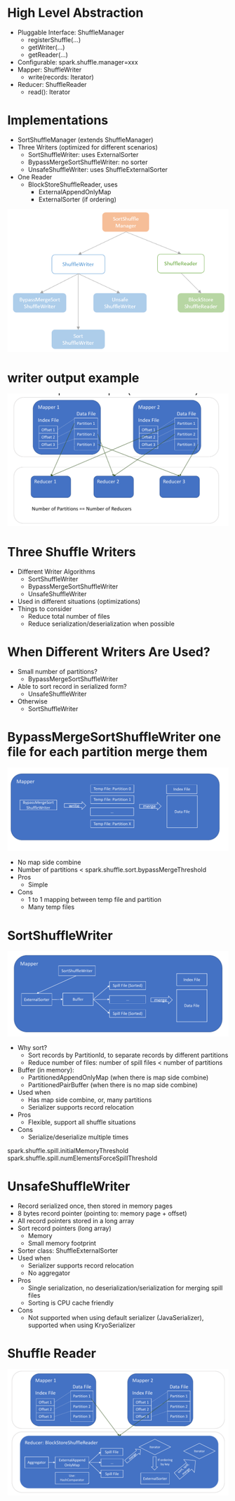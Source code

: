 # High Level Abstraction
* Pluggable Interface: ShuffleManager
  - registerShuffle(...)
  - getWriter(...)
  - getReader(...)
* Configurable: spark.shuffle.manager=xxx
* Mapper: ShuffleWriter
  - write(records: Iterator)
* Reducer: ShuffleReader
  - read(): Iterator

# Implementations
* SortShuffleManager (extends ShuffleManager)
* Three Writers (optimized for different scenarios)
  - SortShuffleWriter: uses ExternalSorter
  - BypassMergeSortShuffleWriter: no sorter
  - UnsafeShuffleWriter: uses ShuffleExternalSorter
* One Reader
  - BlockStoreShuffleReader, uses
    * ExternalAppendOnlyMap
    * ExternalSorter (if ordering)
    

![shuffling](shuffling.png)

# writer output example
![img.png](img.png)

# Three Shuffle Writers
* Different Writer Algorithms
  - SortShuffleWriter
  - BypassMergeSortShuffleWriter
  - UnsafeShuffleWriter
* Used in different situations (optimizations)
* Things to consider
  - Reduce total number of files
  - Reduce serialization/deserialization when possible

# When Different Writers Are Used?
* Small number of partitions? 
  * BypassMergeSortShuffleWriter
* Able to sort record in serialized form?
  * UnsafeShuffleWriter
* Otherwise
  * SortShuffleWriter

# BypassMergeSortShuffleWriter one file for each partition merge them
![img_1.png](img_1.png)

* No map side combine
* Number of partitions < spark.shuffle.sort.bypassMergeThreshold
* Pros
  * Simple
* Cons
  * 1 to 1 mapping between temp file and partition
  * Many temp files


# SortShuffleWriter

![img_2.png](img_2.png)

* Why sort?
  * Sort records by PartitionId, to separate records by different partitions
  * Reduce number of files: number of spill files < number of partitions
* Buffer (in memory):
  * PartitionedAppendOnlyMap (when there is map side combine)
  * PartitionedPairBuffer (when there is no map side combine)
* Used when
  * Has map side combine, or, many partitions
  * Serializer supports record relocation
* Pros
  * Flexible, support all shuffle situations
* Cons
  * Serialize/deserialize multiple times

spark.shuffle.spill.initialMemoryThreshold
spark.shuffle.spill.numElementsForceSpillThreshold


# UnsafeShuffleWriter
* Record serialized once, then stored in memory pages
* 8 bytes record pointer (pointing to: memory page + offset)
* All record pointers stored in a long array
* Sort record pointers (long array)
  * Memory
  * Small memory footprint
* Sorter class: ShuffleExternalSorter
* Used when
  * Serializer supports record relocation
  * No aggregator
* Pros
  * Single serialization, no deserialization/serialization for merging spill files
  * Sorting is CPU cache friendly
* Cons
  * Not supported when using default serializer (JavaSerializer), supported when using KryoSerializer

# Shuffle Reader

![img_3.png](img_3.png)